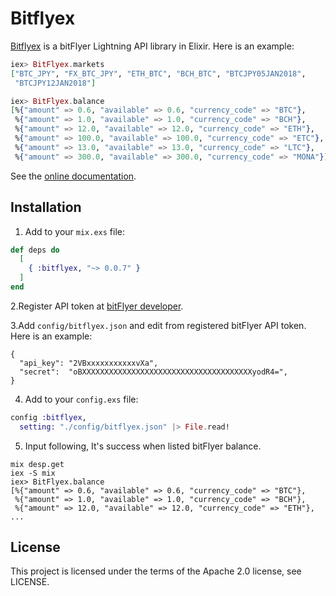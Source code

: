 # Bitflyex

[Bitflyex](https://hex.pm/packages/bitflyex) is a bitFlyer Lightning API library in Elixir. Here is an example:

```elixir
iex> BitFlyex.markets
["BTC_JPY", "FX_BTC_JPY", "ETH_BTC", "BCH_BTC", "BTCJPY05JAN2018",
 "BTCJPY12JAN2018"]

iex> BitFlyex.balance
[%{"amount" => 0.6, "available" => 0.6, "currency_code" => "BTC"},
 %{"amount" => 1.0, "available" => 1.0, "currency_code" => "BCH"},
 %{"amount" => 12.0, "available" => 12.0, "currency_code" => "ETH"},
 %{"amount" => 100.0, "available" => 100.0, "currency_code" => "ETC"},
 %{"amount" => 13.0, "available" => 13.0, "currency_code" => "LTC"},
 %{"amount" => 300.0, "available" => 300.0, "currency_code" => "MONA"}]
```

See the [online documentation](https://hexdocs.pm/bitflyex).

## Installation

1. Add to your ```mix.exs``` file:

```elixir
def deps do
  [
    { :bitflyex, "~> 0.0.7" }
  ]
end
```

2.Register API token at [bitFlyer developer](https://lightning.bitflyer.jp/developer).

3.Add ```config/bitflyex.json``` and edit from registered bitFlyer API token. Here is an example:

```
{
  "api_key": "2VBxxxxxxxxxxxvXa",
  "secret":  "oBXXXXXXXXXXXXXXXXXXXXXXXXXXXXXXXXXXXXXXyodR4=",
}

```

4. Add to your ```config.exs``` file:

```elixir
config :bitflyex, 
  setting: "./config/bitflyex.json" |> File.read!
```

5. Input following, It's success when listed bitFlyer balance.

```
mix desp.get
iex -S mix
iex> BitFlyex.balance
[%{"amount" => 0.6, "available" => 0.6, "currency_code" => "BTC"},
 %{"amount" => 1.0, "available" => 1.0, "currency_code" => "BCH"},
 %{"amount" => 12.0, "available" => 12.0, "currency_code" => "ETH"},
...
```

## License
This project is licensed under the terms of the Apache 2.0 license, see LICENSE.
